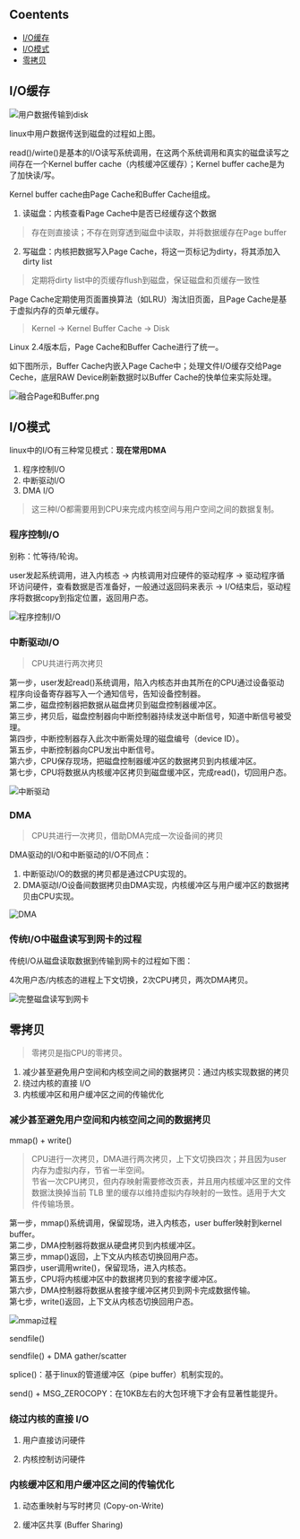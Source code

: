 ## Coentents

- [I/O缓存](#I/O缓存)
- [I/O模式](#I/O模式)
- [零拷贝](#零拷贝)

## I/O缓存

![用户数据传输到disk](img/用户数据传输到disk.png)

linux中用户数据传送到磁盘的过程如上图。

read()/wirte()是基本的I/O读写系统调用，在这两个系统调用和真实的磁盘读写之间存在一个Kernel buffer cache（内核缓冲区缓存）；Kernel buffer cache是为了加快读/写。

Kernel buffer cache由Page Cache和Buffer Cache组成。

1. 读磁盘：内核查看Page Cache中是否已经缓存这个数据
> 存在则直接读；不存在则穿透到磁盘中读取，并将数据缓存在Page buffer

2. 写磁盘：内核把数据写入Page Cache，将这一页标记为dirty，将其添加入dirty list
> 定期将dirty list中的页缓存flush到磁盘，保证磁盘和页缓存一致性

Page Cache定期使用页面置换算法（如LRU）淘汰旧页面，且Page Cache是基于虚拟内存的页单元缓存。
> Kernel -> Kernel Buffer Cache -> Disk

Linux 2.4版本后，Page Cache和Buffer Cache进行了统一。

如下图所示，Buffer Cache内嵌入Page Cache中；处理文件I/O缓存交给Page Ceche，底层RAW Device刷新数据时以Buffer Cache的快单位来实际处理。

![融合Page和Buffer.png](img/融合Page和Buffer.png)

## I/O模式

linux中的I/O有三种常见模式：**现在常用DMA**

1. 程序控制I/O
2. 中断驱动I/O
3. DMA I/O
> 这三种I/O都需要用到CPU来完成内核空间与用户空间之间的数据复制。

### 程序控制I/O

别称：忙等待/轮询。

user发起系统调用，进入内核态 -> 内核调用对应硬件的驱动程序 -> 驱动程序循环访问硬件，查看数据是否准备好，一般通过返回码来表示 -> I/O结束后，驱动程序将数据copy到指定位置，返回用户态。

![程序控制I/O](img/程序控制.png)

### 中断驱动I/O

> CPU共进行两次拷贝

第一步，user发起read()系统调用，陷入内核态并由其所在的CPU通过设备驱动程序向设备寄存器写入一个通知信号，告知设备控制器。<br>
第二步，磁盘控制器把数据从磁盘拷贝到磁盘控制器缓冲区。<br>
第三步，拷贝后，磁盘控制器向中断控制器持续发送中断信号，知道中断信号被受理。<br>
第四步，中断控制器存入此次中断需处理的磁盘编号（device ID）。<br>
第五步，中断控制器向CPU发出中断信号。<br>
第六步，CPU保存现场，把磁盘控制器缓冲区的数据拷贝到内核缓冲区。<br>
第七步，CPU将数据从内核缓冲区拷贝到磁盘缓冲区，完成read()，切回用户态。<br>

![中断驱动](img/中断驱动.png)

### DMA

> CPU共进行一次拷贝，借助DMA完成一次设备间的拷贝

DMA驱动的I/O和中断驱动的I/O不同点：
1. 中断驱动I/O的数据的拷贝都是通过CPU实现的。
2. DMA驱动I/O设备间数据拷贝由DMA实现，内核缓冲区与用户缓冲区的数据拷贝由CPU实现。

![DMA](img/DMA.png)

### 传统I/O中磁盘读写到网卡的过程

传统I/O从磁盘读取数据到传输到网卡的过程如下图：

4次用户态/内核态的进程上下文切换，2次CPU拷贝，两次DMA拷贝。

![完整磁盘读写到网卡](img/完整磁盘读写到网卡.png)

## 零拷贝

> 零拷贝是指CPU的零拷贝。

1. 减少甚至避免用户空间和内核空间之间的数据拷贝：通过内核实现数据的拷贝
2. 绕过内核的直接 I/O
3. 内核缓冲区和用户缓冲区之间的传输优化

### 减少甚至避免用户空间和内核空间之间的数据拷贝

mmap() + write()

> CPU进行一次拷贝，DMA进行两次拷贝，上下文切换四次；并且因为user内存为虚拟内存，节省一半空间。<br>
> 节省一次CPU拷贝，但内存映射需要修改页表，并且用内核缓冲区里的文件数据汰换掉当前 TLB 里的缓存以维持虚拟内存映射的一致性。适用于大文件传输场景。<br>

第一步，mmap()系统调用，保留现场，进入内核态，user buffer映射到kernel buffer。<br>
第二步，DMA控制器将数据从硬盘拷贝到内核缓冲区。<br>
第三步，mmap()返回，上下文从内核态切换回用户态。<br>
第四步，user调用write()，保留现场，进入内核态。<br>
第五步，CPU将内核缓冲区中的数据拷贝到的套接字缓冲区。<br>
第六步，DMA控制器将数据从套接字缓冲区拷贝到网卡完成数据传输。<br>
第七步，write()返回，上下文从内核态切换回用户态。<br>

![mmap过程](img/mmap过程.png)

sendfile()

sendfile() + DMA gather/scatter

splice()：基于linux的管道缓冲区（pipe buffer）机制实现的。

send() + MSG_ZEROCOPY：在10KB左右的大包环境下才会有显著性能提升。

### 绕过内核的直接 I/O

1. 用户直接访问硬件

2. 内核控制访问硬件


### 内核缓冲区和用户缓冲区之间的传输优化

1. 动态重映射与写时拷贝 (Copy-on-Write)

2. 缓冲区共享 (Buffer Sharing)